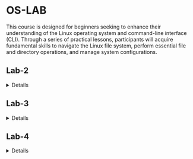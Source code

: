# OS-LAB
This course is designed for beginners seeking to enhance their understanding of the Linux operating system and command-line interface (CLI). Through a series of practical lessons, participants will acquire fundamental skills to navigate the Linux file system, perform essential file and directory operations, and manage system configurations.
<h2>Lab-2</h2>
<details>
- sudo
- init 3
- runlevel
- pwd
- cd /myfolder
- cd ..
- cd /
- cd ~
- mkdir myfolder
- touch myfile.txt
- nano myfile.txt
- rm myfile.txt
- ls
- man mkdir
- clear
- whoami
- passwd
- exit
</details>
<h2>Lab-3</h2>
<details>
- `date`
- `cal` and `cal 2023`
- `clear`
- `sleep 5`
- `time sleep 2`
- `which bash`
- `whereis bash`
- `alias c='clear'` and `unalias c`
- `history`
- `df`
- `shutdown` and `reboot`
- `cat file.txt`
  - `cat > file.txt`
  - `cat file1.txt > file2.txt`
  - `cat file1.txt >> file2.txt`
  - `cat file1.txt file2.txt > file3.txt`
- `head file.txt`
- `tail file.txt`
- `more file.txt` and `less file.txt`
- `cp file1.txt file2.txt` and `cp file1.txt /myfolder/file2.txt`
- `mv file1.txt file2.txt` and `mv file1.txt /myfolder/file2.txt`
- `rmdir myfolder`
- `find . -name file.txt` and `find /home/user -name file.txt`
</details>
<h2>Lab-4</h2>
<details>
- `|` - Pipe Operator
  - `cat script.sh | head`
  - `man man | less`
  - `file.txt | grep "hello"`
- `grep` - Search for a String in a File
  - `echo "hello world" | grep "hello"`
  - `cat file.txt | grep "hello"`
  - `grep "hello" file.txt`
</details>
